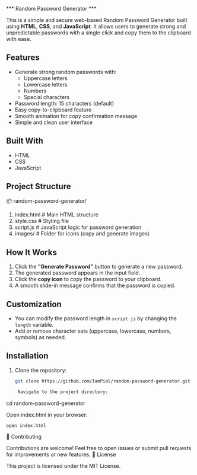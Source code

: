 *** Random Password Generator ***

This is a simple and secure web-based Random Password Generator built using **HTML**, **CSS**, and **JavaScript**. 
It allows users to generate strong and unpredictable passwords with a single click and copy them to the clipboard with ease.

##  Features

- Generate strong random passwords with:
  - Uppercase letters
  - Lowercase letters
  - Numbers
  - Special characters
- Password length: 15 characters (default)
- Easy copy-to-clipboard feature
- Smooth animation for copy confirmation message
- Simple and clean user interface


##  Built With

- HTML
- CSS
- JavaScript

##  Project Structure

📦 random-password-generator/
1. index.html # Main HTML structure
2. style.css # Styling file
3. script.js # JavaScript logic for password generation
4. images/ # Folder for icons (copy and generate images)


##  How It Works

1. Click the **"Generate Password"** button to generate a new password.
2. The generated password appears in the input field.
3. Click the **copy icon** to copy the password to your clipboard.
4. A smooth slide-in message confirms that the password is copied.

##  Customization

- You can modify the password length in `script.js` by changing the `length` variable.
- Add or remove character sets (uppercase, lowercase, numbers, symbols) as needed.

##  Installation

1. Clone the repository:
   ```bash
   git clone https://github.com/IamPial/random-password-generator.git

    Navigate to the project directory:

cd random-password-generator

Open index.html in your browser:

    open index.html

🤝 Contributing

Contributions are welcome! Feel free to open issues or submit pull requests for improvements or new features.
📄 License

This project is licensed under the MIT License.
